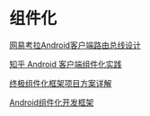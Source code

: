 # 组件化

[网易考拉Android客户端路由总线设计](https://mp.weixin.qq.com/s?__biz=MzAxMTg2MjA2OA==&mid=2649843257&idx=1&sn=f467a9d1f901296d195e7a6bd10345a0&scene=19#wechat_redirect)

[知乎 Android 客户端组件化实践](https://mp.weixin.qq.com/s?__biz=MzAxMTg2MjA2OA==&mid=2649842932&idx=1&sn=b5e1930d15c8b474e649e8a91ed10d77&scene=19#wechat_redirect)

[终极组件化框架项目方案详解](https://juejin.im/post/5a1cc83551882503eb4b0334)

[Android组件化开发框架](https://www.jianshu.com/p/3ed9f4c87990)